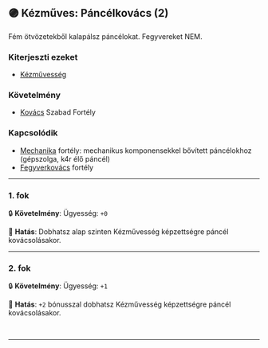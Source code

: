 ## 🟣 Kézműves: Páncélkovács (2)

Fém ötvözetekből kalapálsz páncélokat. Fegyvereket NEM.

### Kiterjeszti ezeket

- [Kézművesség](../kepzettsegek.szekunder/kezmuvesseg.md)

### Követelmény

- [Kovács](../fortelyok.szabad/kezmuves_kovacs.md) Szabad Fortély

### Kapcsolódik

- [Mechanika](mechanika.md) fortély: mechanikus komponensekkel bővített páncélokhoz (gépszolga,  k4r élő páncél)
- [Fegyverkovács](kezmuves_fegyverkovacs.md) fortély

---
### 1. fok

🔒 **Követelmény**: Ügyesség: `+0`

🌟 **Hatás**: Dobhatsz alap szinten Kézművesség képzettségre páncél kovácsolásakor.

---
### 2. fok

🔒 **Követelmény**: Ügyesség: `+1`

🌟 **Hatás**: `+2` bónusszal dobhatsz Kézművesség képzettségre páncél kovácsolásakor.

<br />

---
